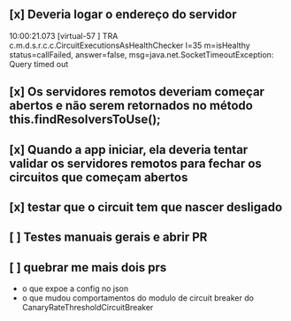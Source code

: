 ## [x] Deveria logar o endereço do servidor

10:00:21.073 [virtual-57     ] TRA c.m.d.s.r.c.c.CircuitExecutionsAsHealthChecker    l=35   m=isHealthy                       status=callFailed, answer=false, msg=java.net.SocketTimeoutException: Query timed out


## [x] Os servidores remotos deveriam começar abertos e não serem retornados no método this.findResolversToUse();

## [x] Quando a app iniciar, ela deveria tentar validar os servidores remotos para fechar os circuitos que começam abertos

## [x] testar que o circuit tem que nascer desligado

## [ ] Testes manuais gerais e abrir PR

## [ ] quebrar me mais dois prs
* o que expoe a config no json
* o que mudou comportamentos do modulo de circuit breaker do CanaryRateThresholdCircuitBreaker
